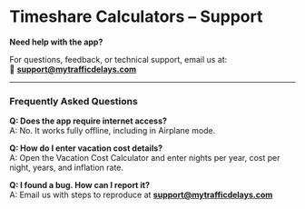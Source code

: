 # Timeshare Calculators – Support

**Need help with the app?**

For questions, feedback, or technical support, email us at:  
📧 **support@mytrafficdelays.com**

---

### Frequently Asked Questions

**Q: Does the app require internet access?**  
A: No. It works fully offline, including in Airplane mode.

**Q: How do I enter vacation cost details?**  
A: Open the Vacation Cost Calculator and enter nights per year, cost per night, years, and inflation rate.

**Q: I found a bug. How can I report it?**  
A: Email us with steps to reproduce at **support@mytrafficdelays.com**